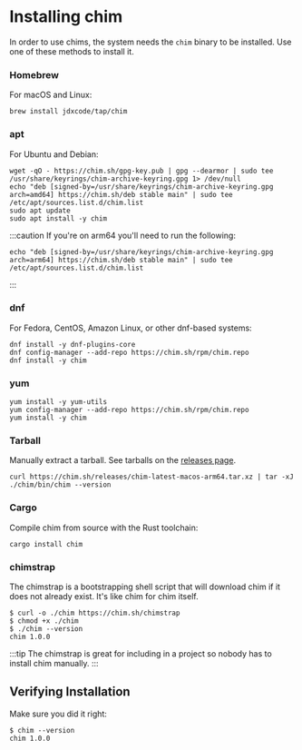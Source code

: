 # Installing chim

In order to use chims, the system needs the `chim` binary to be installed. Use one of these methods to install it.

### Homebrew

For macOS and Linux:

```sh-session
brew install jdxcode/tap/chim
```

### apt

For Ubuntu and Debian:

```sh-session
wget -qO - https://chim.sh/gpg-key.pub | gpg --dearmor | sudo tee /usr/share/keyrings/chim-archive-keyring.gpg 1> /dev/null
echo "deb [signed-by=/usr/share/keyrings/chim-archive-keyring.gpg arch=amd64] https://chim.sh/deb stable main" | sudo tee /etc/apt/sources.list.d/chim.list
sudo apt update
sudo apt install -y chim
```

:::caution
If you're on arm64 you'll need to run the following:

```sh-session
echo "deb [signed-by=/usr/share/keyrings/chim-archive-keyring.gpg arch=arm64] https://chim.sh/deb stable main" | sudo tee /etc/apt/sources.list.d/chim.list
```
:::

### dnf

For Fedora, CentOS, Amazon Linux, or other dnf-based systems:

```sh-session
dnf install -y dnf-plugins-core
dnf config-manager --add-repo https://chim.sh/rpm/chim.repo
dnf install -y chim
```

### yum

```sh-session
yum install -y yum-utils
yum config-manager --add-repo https://chim.sh/rpm/chim.repo
yum install -y chim
```

### Tarball

Manually extract a tarball. See tarballs on the [releases page](https://github.com/jdxcode/chim/releases).

```sh-session
curl https://chim.sh/releases/chim-latest-macos-arm64.tar.xz | tar -xJ
./chim/bin/chim --version
```

### Cargo

Compile chim from source with the Rust toolchain:

```sh-session
cargo install chim
```

### chimstrap

The chimstrap is a bootstrapping shell script that will download chim if it does not already exist. It's like chim for chim itself.

```
$ curl -o ./chim https://chim.sh/chimstrap
$ chmod +x ./chim
$ ./chim --version
chim 1.0.0
```

:::tip
The chimstrap is great for including in a project so nobody has to install chim manually.
:::

## Verifying Installation

Make sure you did it right:

```sh-session
$ chim --version
chim 1.0.0
```
